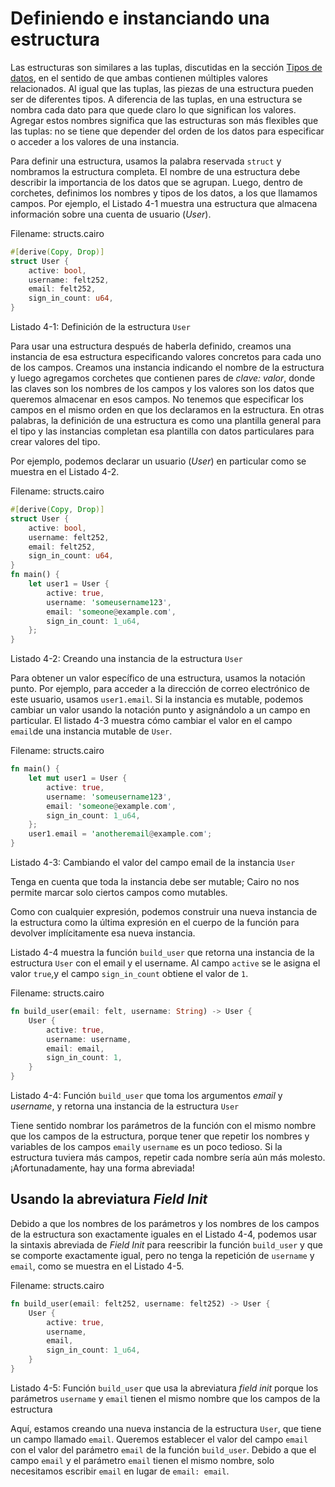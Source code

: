 # Definiendo e instanciando una estructura

Las estructuras son similares a las tuplas, discutidas en la sección [Tipos de datos](ch02-02-data-types.md), en el sentido de que ambas contienen múltiples valores relacionados. Al igual que las tuplas, las piezas de una estructura pueden ser de diferentes tipos. A diferencia de las tuplas, en una estructura se nombra cada dato para que quede claro lo que significan los valores. Agregar estos nombres significa que las estructuras son más flexibles que las tuplas: no se tiene que depender del orden de los datos para especificar o acceder a los valores de una instancia.

Para definir una estructura, usamos la palabra reservada `struct` y nombramos la estructura completa. El nombre de una estructura debe describir la importancia de los datos que se agrupan. Luego, dentro de corchetes, definimos los nombres y tipos de los datos, a los que llamamos campos. Por ejemplo, el Listado 4-1 muestra una estructura que almacena información sobre una cuenta de usuario (*User*).


<span class="filename">Filename: structs.cairo</span>

```rust
#[derive(Copy, Drop)]
struct User {
    active: bool,
    username: felt252,
    email: felt252,
    sign_in_count: u64,
}
```

<span class="caption">Listado 4-1: Definición de la estructura `User`</span>


Para usar una estructura después de haberla definido, creamos una instancia de esa estructura especificando valores concretos para cada uno de los campos. Creamos una instancia indicando el nombre de la estructura y luego agregamos corchetes que contienen pares de *clave: valor*, donde las claves son los nombres de los campos y los valores son los datos que queremos almacenar en esos campos. No tenemos que especificar los campos en el mismo orden en que los declaramos en la estructura. En otras palabras, la definición de una estructura es como una plantilla general para el tipo y las instancias completan esa plantilla con datos particulares para crear valores del tipo.

Por ejemplo, podemos declarar un usuario (*User*) en particular como se muestra en el Listado 4-2.

<span class="filename">Filename: structs.cairo</span>

```rust
#[derive(Copy, Drop)]
struct User {
    active: bool,
    username: felt252,
    email: felt252,
    sign_in_count: u64,
}
fn main() {
    let user1 = User {
        active: true,
        username: 'someusername123',
        email: 'someone@example.com',
        sign_in_count: 1_u64,
    };
}
```

<span class="caption">Listado 4-2: Creando una instancia de la estructura `User`</span>

Para obtener un valor específico de una estructura, usamos la notación punto. Por ejemplo, para acceder a la dirección de correo electrónico de este usuario, usamos `user1.email`. Si la instancia es mutable, podemos cambiar un valor usando la notación punto y asignándolo a un campo en particular. El listado 4-3 muestra cómo cambiar el valor en el campo `email`de una instancia mutable de `User`.


<span class="filename">Filename: structs.cairo</span>

```rust
fn main() {
    let mut user1 = User {
        active: true,
        username: 'someusername123',
        email: 'someone@example.com',
        sign_in_count: 1_u64,
    };
    user1.email = 'anotheremail@example.com';
}
```

<span class="caption">Listado 4-3: Cambiando el valor del campo email de la instancia `User`</span>

Tenga en cuenta que toda la instancia debe ser mutable; Cairo no nos permite marcar solo ciertos campos como mutables.

Como con cualquier expresión, podemos construir una nueva instancia de la estructura como la última expresión en el cuerpo de la función para devolver implícitamente esa nueva instancia.

Listado 4-4 muestra la función `build_user` que retorna una instancia de la estructura `User` con el email y el username. Al campo `active` se le asigna el valor `true`,y el campo `sign_in_count` obtiene el valor de `1`.


<span class="filename">Filename: structs.cairo</span>

```rust
fn build_user(email: felt, username: String) -> User {
    User {
        active: true,
        username: username,
        email: email,
        sign_in_count: 1,
    }
}
```

<span class="caption">Listado 4-4: Función `build_user` que toma los argumentos *email* y *username*, y retorna una instancia de la estructura `User`</span>

Tiene sentido nombrar los parámetros de la función con el mismo nombre que los campos de la estructura, porque tener que repetir los nombres y variables de los campos `email`y `username` es un poco tedioso. Si la estructura tuviera más campos, repetir cada nombre sería aún más molesto. ¡Afortunadamente, hay una forma abreviada!


## Usando la abreviatura *Field Init*

Debido a que los nombres de los parámetros y los nombres de los campos de la estructura son exactamente iguales en el Listado 4-4, podemos usar la sintaxis abreviada de *Field Init* para reescribir la función `build_user` y que se comporte exactamente igual, pero no tenga la repetición de `username` y `email`, como se muestra en el Listado 4-5.

<span class="filename">Filename: structs.cairo</span>

```rust
fn build_user(email: felt252, username: felt252) -> User {
    User {
        active: true,
        username,
        email,
        sign_in_count: 1_u64,
    }
}
```

<span class="caption">Listado 4-5: Función `build_user` que usa la abreviatura *field init* porque los parámetros `username` y `email` tienen el mismo nombre que los campos de la estructura</span>

Aquí, estamos creando una nueva instancia de la estructura `User`, que tiene un campo llamado `email`. Queremos establecer el valor del campo `email` con el valor del parámetro `email` de la función `build_user`. Debido a que el campo `email` y el parámetro `email` tienen el mismo nombre, solo necesitamos escribir `email` en lugar de `email: email`.
   
